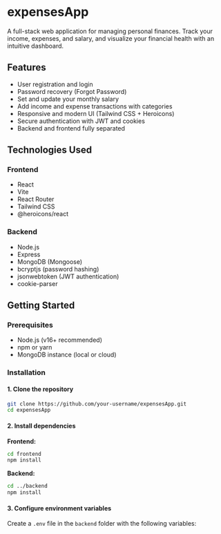 # expensesApp

A full-stack web application for managing personal finances. Track your income, expenses, and salary, and visualize your financial health with an intuitive dashboard.

## Features

- User registration and login
- Password recovery (Forgot Password)
- Set and update your monthly salary
- Add income and expense transactions with categories
- Responsive and modern UI (Tailwind CSS + Heroicons)
- Secure authentication with JWT and cookies
- Backend and frontend fully separated

## Technologies Used

### Frontend
- React
- Vite
- React Router
- Tailwind CSS
- @heroicons/react

### Backend
- Node.js
- Express
- MongoDB (Mongoose)
- bcryptjs (password hashing)
- jsonwebtoken (JWT authentication)
- cookie-parser

## Getting Started

### Prerequisites

- Node.js (v16+ recommended)
- npm or yarn
- MongoDB instance (local or cloud)

### Installation

#### 1. Clone the repository

```bash
git clone https://github.com/your-username/expensesApp.git
cd expensesApp
```

#### 2. Install dependencies

**Frontend:**
```bash
cd frontend
npm install
```

**Backend:**
```bash
cd ../backend
npm install
```

#### 3. Configure environment variables

Create a `.env` file in the `backend` folder with the following variables:
